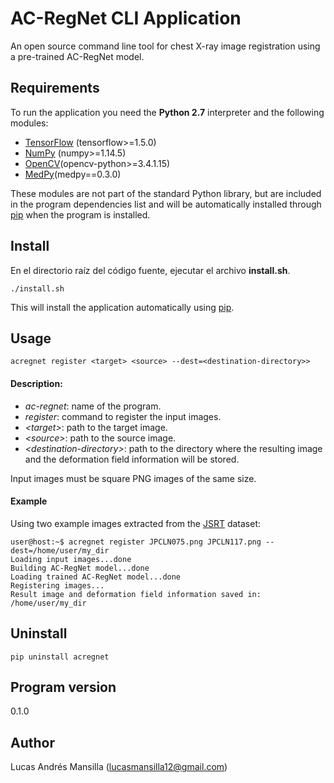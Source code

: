 # AC-RegNet CLI Application
An open source command line tool for chest X-ray image registration using a pre-trained AC-RegNet model.

## Requirements
To run the application you need the **Python 2.7** interpreter and the following modules: 
- [TensorFlow](https://www.tensorflow.org/) (tensorflow&gt;=1.5.0)
- [NumPy](http://www.numpy.org/) (numpy&gt;=1.14.5)
- [OpenCV](https://opencv.org/)(opencv-python&gt;=3.4.1.15)
- [MedPy](https://loli.github.io/medpy/)(medpy==0.3.0)

These modules are not part of the standard Python library, but are included in the program dependencies list and will be automatically installed through [pip](https://pip.pypa.io/en/stable/) when the program is installed.

## Install
En el directorio raíz del código fuente, ejecutar el archivo **install.sh**. 
```
./install.sh
```
This will install the application automatically using [pip](https://pip.pypa.io/en/stable/).

## Usage
```
acregnet register <target> <source> --dest=<destination-directory>>
```

#### Description:
- *ac-regnet*: name of the program.
- *register*: command to register the input images.
- *&lt;target&gt;*: path to the target image.
- *&lt;source&gt;*: path to the source image. 
- *&lt;destination-directory&gt;*: path to the directory where the resulting image and the deformation field information will be stored.

Input images must be square PNG images of the same size.

#### Example
Using two example images extracted from the [JSRT](http://db.jsrt.or.jp/eng.php) dataset:
```
user@host:~$ acregnet register JPCLN075.png JPCLN117.png --dest=/home/user/my_dir
Loading input images...done
Building AC-RegNet model...done
Loading trained AC-RegNet model...done
Registering images...
Result image and deformation field information saved in: /home/user/my_dir
```

## Uninstall
```
pip uninstall acregnet
```

## Program version
0.1.0

## Author
Lucas Andrés Mansilla (lucasmansilla12@gmail.com)

